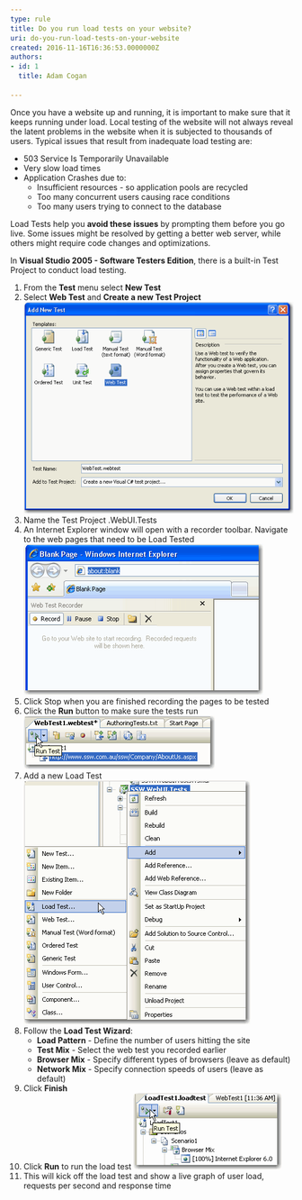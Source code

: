 ```yaml
---
type: rule
title: Do you run load tests on your website?
uri: do-you-run-load-tests-on-your-website
created: 2016-11-16T16:36:53.0000000Z
authors:
- id: 1
  title: Adam Cogan

---
```


Once you have a website up and running, it is important to make sure that it keeps running under load. Local testing of the website will not always reveal the latent problems in the website when it is subjected to thousands of users. Typical issues that result from inadequate load testing are:

- 503 Service Is Temporarily Unavailable
- Very slow load times
- Application Crashes due to:
    - Insufficient resources - so application pools are recycled
    - Too many concurrent users causing race conditions
    - Too many users trying to connect to the database

 
Load Tests help you **avoid these issues** by prompting them before you go live. Some issues might be resolved by getting a better web server, while others might require code changes and optimizations.

In **Visual Studio 2005 - Software Testers Edition**, there is a built-in Test Project to conduct load testing.

1. From the **Test** menu select **New Test**
2. Select **Web Test** and **Create a new Test Project**
 ![](../../assets/add_new_test.gif)
3. Name the Test Project .WebUI.Tests
4. An Internet Explorer window will open with a recorder toolbar. Navigate to the web pages that need to be Load Tested
 ![](../../assets/record_website.gif)
5. Click Stop when you are finished recording the pages to be tested
6. Click the **Run** button to make sure the tests run
![](../../assets/run_webtest.gif)
7. Add a new Load Test
 ![](../../assets/add_load_test.gif)
8. Follow the **Load Test Wizard**:
    - **Load Pattern** - Define the number of users hitting the site
    - **Test Mix** - Select the web test you recorded earlier
    - **Browser Mix** - Specify different types of browsers (leave as default)
    - **Network Mix** - Specify connection speeds of users (leave as default)
9. Click **Finish**
10. Click **Run** to run the load test
 ![](../../assets/run_load_test.gif)
11. This will kick off the load test and show a live graph of user load, requests per second and response time
